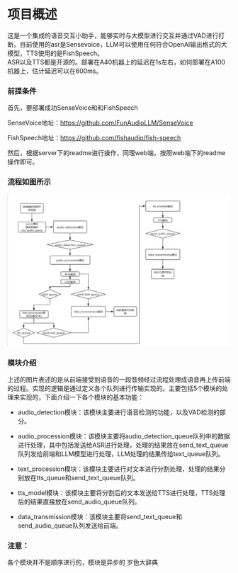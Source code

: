 # 项目概述  
这是一个集成的语音交互小助手，能够实时与大模型进行交互并通过VAD进行打断。目前使用的asr是Sensevoice，LLM可以使用任何符合OpenAI输出格式的大模型，TTS使用的是FishSpeech。  
ASR以及TTS都是开源的。部署在A40机器上的延迟在1s左右，如何部署在A100机器上，估计延迟可以在600ms。  

### 前提条件  

首先，要部署成功SenseVoice和和FishSpeech  

SenseVoice地址：https://github.com/FunAudioLLM/SenseVoice  

FishSpeech地址：https://github.com/fishaudio/fish-speech  

然后，根据server下的readme进行操作，同理web端，按照web端下的readme操作即可。  

### 流程如图所示   

![流程图](https://github.com/FreedomIntelligence/Intelligent-Voice-Assistant/blob/main/img/%E6%B5%81%E7%A8%8B%E5%9B%BE.png)  

### 模块介绍

上述的图片表述的是从前端接受到语音的一段音频经过流程处理成语音再上传前端的过程。实现的逻辑是通过定义各个队列进行传输实现的。主要包括5个模块的处理来实现的，下面介绍一下各个模块的基本功能：  

- audio_detection模块：该模块主要进行语音检测的功能，以及VAD检测的部分。

- audio_procession模块：该模块主要将audio_detection_queue队列中的数据进行处理，其中包括发送给ASR进行处理，处理的结果放在send_text_queue队列发给前端和LLM模型进行处理，LLM处理的结果传给text_queue队列。

- text_procession模块：该模块主要进行对文本进行分割处理，处理的结果分别放在tts_queue和send_text_queue队列。

- tts_model模块：该模块主要将分割后的文本发送给TTS进行处理，TTS处理后的结果直接放在send_audio_queue队列。

- data_transmission模块：该模块主要将send_text_queue和send_audio_queue队列发送给前端。

### 注意：

各个模块并不是顺序进行的，模块是异步的
岁色大辞典

